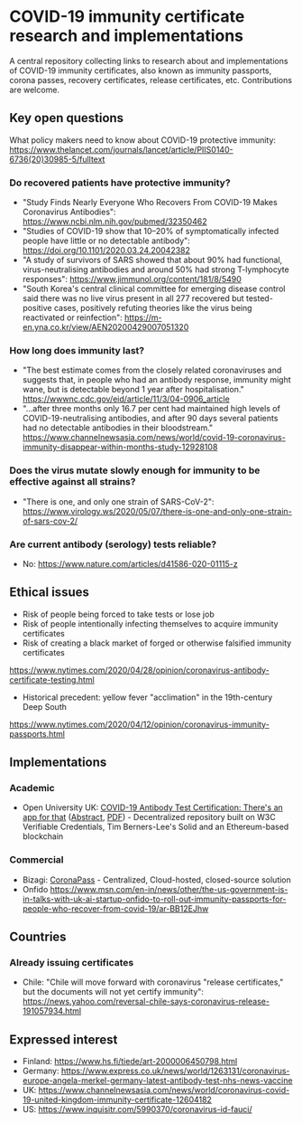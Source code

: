 # COVID-19 immunity certificate research and implementations

A central repository collecting links to research about and implementations of COVID-19 immunity certificates, also known as immunity passports, corona passes, recovery certificates, release certificates, etc.  Contributions are welcome.

## Key open questions

What policy makers need to know about COVID-19 protective immunity: https://www.thelancet.com/journals/lancet/article/PIIS0140-6736(20)30985-5/fulltext

### Do recovered patients have protective immunity?

* "Study Finds Nearly Everyone Who Recovers From COVID-19 Makes Coronavirus Antibodies": https://www.ncbi.nlm.nih.gov/pubmed/32350462
* "Studies of COVID-19 show that 10–20% of symptomatically infected people have little or no detectable antibody": https://doi.org/10.1101/2020.03.24.20042382
* "A study of survivors of SARS showed that about 90% had functional, virus-neutralising antibodies and around 50% had strong T-lymphocyte responses": https://www.jimmunol.org/content/181/8/5490
* "South Korea's central clinical committee for emerging disease control said there was no live virus present in all 277 recovered but tested-positive cases, positively refuting theories like the virus being reactivated or reinfection": https://m-en.yna.co.kr/view/AEN20200429007051320

### How long does immunity last?

* "The best estimate comes from the closely related coronaviruses and suggests that, in people who had an antibody response, immunity might wane, but is detectable beyond 1 year after hospitalisation." https://wwwnc.cdc.gov/eid/article/11/3/04-0906_article
* "...after three months only 16.7 per cent had maintained high levels of COVID-19-neutralising antibodies, and after 90 days several patients had no detectable antibodies in their bloodstream." https://www.channelnewsasia.com/news/world/covid-19-coronavirus-immunity-disappear-within-months-study-12928108

### Does the virus mutate slowly enough for immunity to be effective against all strains?

* "There is one, and only one strain of SARS-CoV-2": https://www.virology.ws/2020/05/07/there-is-one-and-only-one-strain-of-sars-cov-2/

### Are current antibody (serology) tests reliable?

* No: https://www.nature.com/articles/d41586-020-01115-z

## Ethical issues

* Risk of people being forced to take tests or lose job
* Risk of people intentionally infecting themselves to acquire immunity certificates
* Risk of creating a black market of forged or otherwise falsified immunity certificates

https://www.nytimes.com/2020/04/28/opinion/coronavirus-antibody-certificate-testing.html

* Historical precedent: yellow fever "acclimation" in the 19th-century Deep South

https://www.nytimes.com/2020/04/12/opinion/coronavirus-immunity-passports.html

## Implementations

### Academic

* Open University UK: [COVID-19 Antibody Test Certification: There's an app for that](https://blockchain.open.ac.uk/#covid-19) ([Abstract](https://arxiv.org/abs/2004.07376), [PDF](https://arxiv.org/pdf/2004.07376.pdf)) - Decentralized repository built on W3C Verifiable Credentials, Tim Berners-Lee's Solid and an Ethereum-based blockchain

### Commercial

* Bizagi: [CoronaPass](https://www.coronapass.org/) - Centralized, Cloud-hosted, closed-source solution
* Onfido https://www.msn.com/en-in/news/other/the-us-government-is-in-talks-with-uk-ai-startup-onfido-to-roll-out-immunity-passports-for-people-who-recover-from-covid-19/ar-BB12EJhw

## Countries

### Already issuing certificates

* Chile: "Chile will move forward with coronavirus "release certificates," but the documents will not yet certify immunity": https://news.yahoo.com/reversal-chile-says-coronavirus-release-191057934.html

## Expressed interest

* Finland: https://www.hs.fi/tiede/art-2000006450798.html
* Germany: https://www.express.co.uk/news/world/1263131/coronavirus-europe-angela-merkel-germany-latest-antibody-test-nhs-news-vaccine
* UK: https://www.channelnewsasia.com/news/world/coronavirus-covid-19-united-kingdom-immunity-certificate-12604182
* US: https://www.inquisitr.com/5990370/coronavirus-id-fauci/


